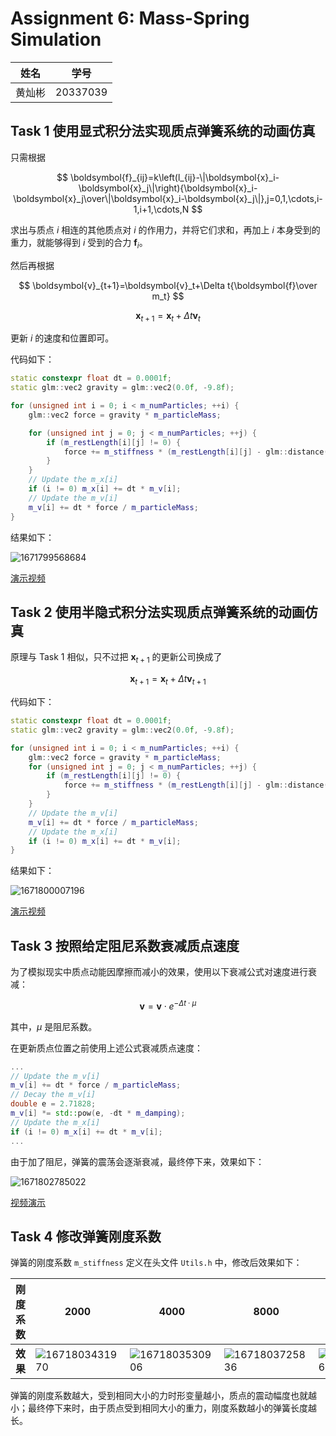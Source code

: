 # Assignment 6: Mass-Spring Simulation

|  姓名  |   学号   |
| :----: | :------: |
| 黄灿彬 | 20337039 |

## Task 1 使用显式积分法实现质点弹簧系统的动画仿真

只需根据

$$
\boldsymbol{f}_{ij}=k\left(l_{ij}-\|\boldsymbol{x}_i-\boldsymbol{x}_j\|\right){\boldsymbol{x}_i-\boldsymbol{x}_j\over\|\boldsymbol{x}_i-\boldsymbol{x}_j\|},j=0,1,\cdots,i-1,i+1,\cdots,N
$$

求出与质点 $i$ 相连的其他质点对 $i$ 的作用力，并将它们求和，再加上 $i$ 本身受到的重力，就能够得到 $i$ 受到的合力 $\boldsymbol{f}_i$。

然后再根据

$$
\boldsymbol{v}_{t+1}=\boldsymbol{v}_t+\Delta t{\boldsymbol{f}\over m_t}
$$

$$
\boldsymbol{x}_{t+1}=\boldsymbol{x}_t+\Delta t\boldsymbol{v}_t
$$

更新 $i$ 的速度和位置即可。

代码如下：

```C++
static constexpr float dt = 0.0001f;
static glm::vec2 gravity = glm::vec2(0.0f, -9.8f);

for (unsigned int i = 0; i < m_numParticles; ++i) {
    glm::vec2 force = gravity * m_particleMass;

    for (unsigned int j = 0; j < m_numParticles; ++j) {
        if (m_restLength[i][j] != 0) {
            force += m_stiffness * (m_restLength[i][j] - glm::distance(m_x[i], m_x[j])) * (m_x[i] - m_x[j]) / glm::distance(m_x[i], m_x[j]);
        }
    }
    // Update the m_x[i]
    if (i != 0) m_x[i] += dt * m_v[i];
    // Update the m_v[i]
    m_v[i] += dt * force / m_particleMass;
}
```

结果如下：

![1671799568684](assets/1671799568684.png)

[演示视频](./Video/Task1.mp4)

## Task 2 使用半隐式积分法实现质点弹簧系统的动画仿真

原理与 Task 1 相似，只不过把 $\boldsymbol{x}_{t+1}$ 的更新公司换成了

$$
\boldsymbol{x}_{t+1}=\boldsymbol{x}_t+\Delta t\boldsymbol{v}_{t+1}
$$

代码如下：

```C++
static constexpr float dt = 0.0001f;
static glm::vec2 gravity = glm::vec2(0.0f, -9.8f);

for (unsigned int i = 0; i < m_numParticles; ++i) {
    glm::vec2 force = gravity * m_particleMass;
    for (unsigned int j = 0; j < m_numParticles; ++j) {
        if (m_restLength[i][j] != 0) {
    	    force += m_stiffness * (m_restLength[i][j] - glm::distance(m_x[i], m_x[j])) * (m_x[i] - m_x[j]) / glm::distance(m_x[i], m_x[j]);
        }
    }
    // Update the m_v[i]
    m_v[i] += dt * force / m_particleMass;
    // Update the m_x[i]
    if (i != 0) m_x[i] += dt * m_v[i];
}
```

结果如下：

![1671800007196](assets/1671800007196.png)

[演示视频](./Video/Task2.mp4)

## Task 3 按照给定阻尼系数衰减质点速度

为了模拟现实中质点动能因摩擦而减小的效果，使用以下衰减公式对速度进行衰减：

$$
\boldsymbol{v}=\boldsymbol{v}\cdot e^{-\Delta t\cdot \mu}
$$

其中，$\mu$ 是阻尼系数。

在更新质点位置之前使用上述公式衰减质点速度：

```C++
...
// Update the m_v[i]
m_v[i] += dt * force / m_particleMass;
// Decay the m_v[i]
double e = 2.71828;
m_v[i] *= std::pow(e, -dt * m_damping);
// Update the m_x[i]
if (i != 0) m_x[i] += dt * m_v[i];
...
```

由于加了阻尼，弹簧的震荡会逐渐衰减，最终停下来，效果如下：

![1671802785022](assets/1671802785022.png)

[视频演示](./Video/Task3.mp4)

## Task 4 修改弹簧刚度系数

弹簧的刚度系数 `m_stiffness` 定义在头文件 `Utils.h` 中，修改后效果如下：

| 刚度系数       | 2000                                     | 4000                                     | 8000                                     | 16000                                    |
| -------------- | ---------------------------------------- | ---------------------------------------- | ---------------------------------------- | ---------------------------------------- |
| **效果** | ![1671803431970](assets/1671803431970.png) | ![1671803530906](assets/1671803530906.png) | ![1671803725836](assets/1671803725836.png) | ![1671803944562](assets/1671803944562.png) |

弹簧的刚度系数越大，受到相同大小的力时形变量越小，质点的震动幅度也就越小；最终停下来时，由于质点受到相同大小的重力，刚度系数越小的弹簧长度越长。
